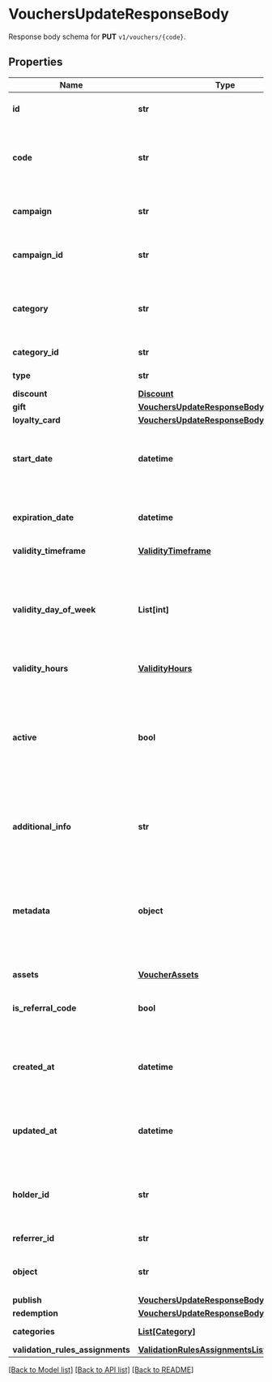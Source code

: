 # VouchersUpdateResponseBody

Response body schema for **PUT** `v1/vouchers/{code}`.

## Properties

Name | Type | Description | Notes
------------ | ------------- | ------------- | -------------
**id** | **str** | Assigned by the Voucherify API, identifies the voucher. | [optional] 
**code** | **str** | A code that identifies a voucher. Pattern can use all letters of the English alphabet, Arabic numerals, and special characters. | [optional] 
**campaign** | **str** | A unique campaign name, identifies the voucher&#39;s parent campaign. | [optional] 
**campaign_id** | **str** | Assigned by the Voucherify API, identifies the voucher&#39;s parent campaign. | [optional] 
**category** | **str** | Tag defining the category that this voucher belongs to. Useful when listing vouchers using the List Vouchers endpoint. | [optional] 
**category_id** | **str** | Unique category ID assigned by Voucherify. | [optional] 
**type** | **str** | Defines the type of the voucher.  | [optional] 
**discount** | [**Discount**](Discount.md) |  | [optional] 
**gift** | [**VouchersUpdateResponseBodyGift**](VouchersUpdateResponseBodyGift.md) |  | [optional] 
**loyalty_card** | [**VouchersUpdateResponseBodyLoyaltyCard**](VouchersUpdateResponseBodyLoyaltyCard.md) |  | [optional] 
**start_date** | **datetime** | Activation timestamp defines when the code starts to be active in ISO 8601 format. Voucher is *inactive before* this date.  | [optional] 
**expiration_date** | **datetime** | Expiration timestamp defines when the code expires in ISO 8601 format.  Voucher is *inactive after* this date. | [optional] 
**validity_timeframe** | [**ValidityTimeframe**](ValidityTimeframe.md) |  | [optional] 
**validity_day_of_week** | **List[int]** | Integer array corresponding to the particular days of the week in which the voucher is valid.  - &#x60;0&#x60; Sunday - &#x60;1&#x60; Monday - &#x60;2&#x60; Tuesday - &#x60;3&#x60; Wednesday - &#x60;4&#x60; Thursday - &#x60;5&#x60; Friday - &#x60;6&#x60; Saturday | [optional] 
**validity_hours** | [**ValidityHours**](ValidityHours.md) |  | [optional] 
**active** | **bool** | A flag to toggle the voucher on or off. You can disable a voucher even though it&#39;s within the active period defined by the &#x60;start_date&#x60; and &#x60;expiration_date&#x60;.    - &#x60;true&#x60; indicates an *active* voucher - &#x60;false&#x60; indicates an *inactive* voucher | [optional] 
**additional_info** | **str** | An optional field to keep any extra textual information about the code such as a code description and details. | [optional] 
**metadata** | **object** | The metadata object stores all custom attributes assigned to the code. A set of key/value pairs that you can attach to a voucher object. It can be useful for storing additional information about the voucher in a structured format. | [optional] 
**assets** | [**VoucherAssets**](VoucherAssets.md) |  | [optional] 
**is_referral_code** | **bool** | Flag indicating whether this voucher is a referral code; &#x60;true&#x60; for campaign type &#x60;REFERRAL_PROGRAM&#x60;. | [optional] 
**created_at** | **datetime** | Timestamp representing the date and time when the voucher was created. The value is shown in the ISO 8601 format. | [optional] 
**updated_at** | **datetime** | Timestamp representing the date and time when the voucher was last updated in ISO 8601 format. | [optional] 
**holder_id** | **str** | Unique customer identifier of the redeemable holder. It equals to the customer ID assigned by Voucherify. | [optional] 
**referrer_id** | **str** | Unique identifier of the referring person. | [optional] 
**object** | **str** | The type of the object represented by JSON. Default is &#x60;voucher&#x60;. | [optional] [default to 'voucher']
**publish** | [**VouchersUpdateResponseBodyPublish**](VouchersUpdateResponseBodyPublish.md) |  | [optional] 
**redemption** | [**VouchersUpdateResponseBodyRedemption**](VouchersUpdateResponseBodyRedemption.md) |  | [optional] 
**categories** | [**List[Category]**](Category.md) | Contains details about the category. | [optional] 
**validation_rules_assignments** | [**ValidationRulesAssignmentsList**](ValidationRulesAssignmentsList.md) |  | [optional] 

[[Back to Model list]](../README.md#documentation-for-models) [[Back to API list]](../README.md#documentation-for-api-endpoints) [[Back to README]](../README.md)


